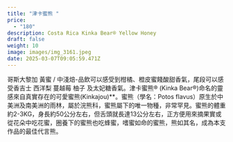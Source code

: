 ```yaml
---
title: "津卡蜜熊 "
price:
  - "180"
description: Costa Rica Kinka Bear® Yellow Honey
draft: false
weight: 10
image: images/img_3161.jpeg
date: 2025-03-07T09:05:59.471Z
---
```

哥斯大黎加 黃蜜 / 中淺焙-品飲可以感受到柑橘、橙皮蜜餞酸甜香氣，尾段可以感受香吉士 西洋梨 蔓越莓 柚子 及太妃糖香氣。津卡蜜熊® (Kinka Bear®)命名的靈感來自真實存在的可愛蜜熊(Kinkajou)**。蜜熊（學名：Potos flavus）原生於中美洲及南美洲的雨林，屬於浣熊科，蜜熊屬下的唯一物種，非常罕見。蜜熊的體重約2-3KG，身長約50公分左右，但舌頭就長達13公分左右，正方便用來摘果實或從花朵中吃花蜜，圈養下的蜜熊也吃蜂蜜，嗜蜜如命的蜜熊，熊如其名，成為本支作品的最佳代言熊。